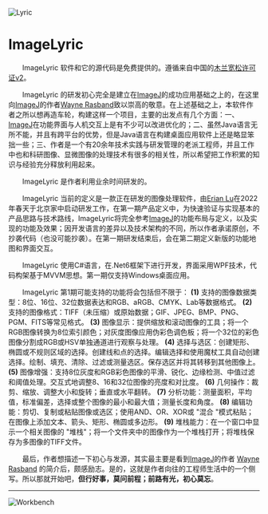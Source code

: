 ![Lyric](https://www.lyricopera.org/globalassets/1920season/don-giovanni/don_giovanni_PDP_1600x1015.jpg) 
# ImageLyric 

　　ImageLyric 软件和它的源代码是免费提供的。遵循来自中国的[木兰宽松许可证v2](http://license.coscl.org.cn/MulanPSL2)。

　　ImageLyric 的研发初心完全是建立在[ImageJ](https://imagej.nih.gov/ij/)的成功应用基础之上的，在这里向[ImageJ](https://imagej.nih.gov/ij/)的作者[Wayne Rasband](https://imagej.net/people/rasband)致以崇高的敬意。在上述基础之上，本软件作者之所以想再造车轮，构建这样一个项目，主要的出发点有几个方面：一、[ImageJ](https://imagej.nih.gov/ij/)在功能界面与人机交互上是有不少可以改进优化的；二、虽然Java语言无所不能，并且有跨平台的优势，但是Java语言在构建桌面应用软件上还是略显笨拙一些；三、作者是一个有20余年技术实践与研发管理的老派工程师，并且工作中也和科研图像、显微图像的处理技术有很多的相关性，所以希望把工作积累的知识与经验充分释放利用起来。

　　ImageLyric 是作者利用业余时间研发的。

　　ImageLyric 当前的定义是一款正在研发的图像处理软件，由[Erian Lu](https://gitee.com/xknife)在2022年春天于北京家中启动研发工作，在第一期产品定义中，为快速验证与实现基本的产品思路与技术路线，ImageLyric将完全参考[ImageJ](https://imagej.nih.gov/ij/)的功能布局与定义，以及实现的功能及效果；因开发语言的差异以及技术架构的不同，所以作者承诺原创，不抄袭代码（也没可能抄袭）。在第一期研发结束后，会在第二期定义新版的功能地图和界面交互。

　　ImageLyric 使用C#语言，在.Net6框架下进行开发，界面采用WPF技术，代码构架基于MVVM思想。第一期仅支持Windows桌面应用。

　　ImageLyric 第1期可能支持的功能将会包括但不限于： **(1)** 支持的图像数据类型：8位、16位、32位数据表达和RGB、aRGB、CMYK、Lab等数据格式。 **(2)** 支持的图像格式：TIFF（未压缩）或原始数据；GIF、JPEG、BMP、PNG、PGM、FITS等常见格式。 **(3)** 图像显示：提供缩放和滚动图像的工具；将一个RGB图像转换为8位索引颜色；对灰度图像应用伪彩色调色板；将一个32位的彩色图像分割成RGB或HSV单独通道进行观察与处理。 **(4)** 选择与选区：创建矩形、椭圆或不规则区域的选择。创建线和点的选择。编辑选择和使用魔杖工具自动创建选择。绘制、填充、清除、过滤或测量选区。保存选区并将其转移到其他图像上。 **(5)** 图像增强：支持8位灰度和RGB彩色图像的平滑、锐化、边缘检测、中值过滤和阈值处理。交互式地调整8、16和32位图像的亮度和对比度。 **(6)** 几何操作：裁剪、缩放、调整大小和旋转；垂直或水平翻转。 **(7)** 分析功能：测量面积，平均值，标准偏差，选择或整个图像的最小和最大值；测量长度和角度。 **(8)** 编辑功能：剪切、复制或粘贴图像或选区；使用AND、OR、XOR或 "混合 "模式粘贴；在图像上添加文本、箭头、矩形、椭圆或多边形。 **(9)** 堆栈能力：在一个窗口中显示一个相关图像的 "堆栈"；将一个文件夹中的图像作为一个堆栈打开；将堆栈保存为多图像的TIFF文件。

　　最后，作者想描述一下初心与发源，其实最主要是看到[ImageJ](https://imagej.nih.gov/ij/)的作者 [Wayne Rasband](https://imagej.net/people/rasband) 的简介后，颇感励志。是的，这就是作者向往的工程师生活中的一个侧写。所以那就开始吧，**但行好事，莫问前程；前路有光，初心莫忘**。

---

![Workbench](https://oss.xknife.net/Workbench_with_a_little_clutter_and_warmth.jpg)